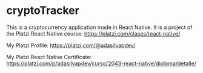 # cryptoTracker
This is a cryptocurrency application made in React Native. It is a project of the Platzi React Native course: https://platzi.com/clases/react-native/

My Platzi Profile: https://platzi.com/@adasilvapdev/

My Platzi React Native Certificate: https://platzi.com/p/adasilvapdev/curso/2043-react-native/diploma/detalle/


